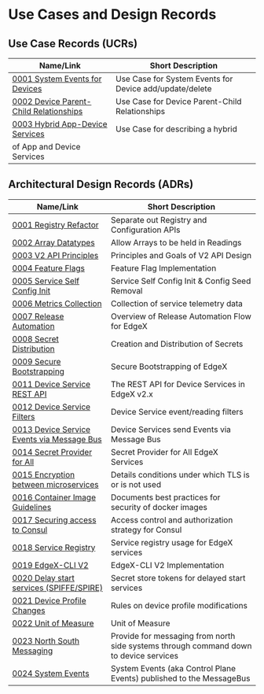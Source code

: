 # Use Cases and Design Records

## Use Case Records (UCRs)
| Name/Link                                                                 | Short Description                                             |
|---------------------------------------------------------------------------|---------------------------------------------------------------|
| [0001 System Events for Devices](./ucr/0001-System-Events-for-Devices.md) | Use Case for System Events for Device add/update/delete |
| [0002 Device Parent-Child Relationships](./ucr/0002-Device-Parent-Child-Relationships.md) | Use Case for Device Parent-Child Relationships |
| [0003 Hybrid App-Device Services](./ucr/0003-Hybrid-App-Device-Services.md) | Use Case for describing a hybrid 
of App and Device Services |
## Architectural Design Records (ADRs)

| Name/Link                                                    | Short Description                                            |
| ------------------------------------------------------------ | ------------------------------------------------------------ |
| [0001 Registry Refactor](./adr/0001-Registy-Refactor.md)     | Separate out Registry and Configuration APIs                 |
| [0002 Array Datatypes](./adr/device-service/0002-Array-Datatypes.md) | Allow Arrays to be held in Readings                          |
| [0003 V2 API Principles](./adr/core/0003-V2-API-Principles.md) | Principles and Goals of V2 API Design                        |
| [0004 Feature Flags](./adr/0004-Feature-Flags.md)            | Feature Flag Implementation                                  |
| [0005 Service Self Config Init](./adr/0005-Service-Self-Config.md) | Service Self Config Init & Config Seed Removal               |
| [0006 Metrics Collection](./adr/0006-Metrics-Collection.md)  | Collection of service telemetry data                         |
| [0007 Release Automation](./adr/devops/0007-Release-Automation.md) | Overview of Release Automation Flow for EdgeX                |
| [0008 Secret Distribution](./adr/security/0008-Secret-Creation-and-Distribution.md) | Creation and Distribution of Secrets                         |
| [0009 Secure Bootstrapping](./adr/security/0009-Secure-Bootstrapping.md) | Secure Bootstrapping of EdgeX                                |
| [0011 Device Service REST API](./adr/device-service/0011-DeviceService-Rest-API.md) | The REST API for Device Services in EdgeX v2.x               |
| [0012 Device Service Filters](./adr/device-service/0012-DeviceService-Filters.md) | Device Service event/reading filters                         |
| [0013 Device Service Events via Message Bus](./adr/013-Device-Service-Events-Message-Bus.md) | Device Services send Events via Message Bus                  |
| [0014 Secret Provider for All](./adr/014-Secret-Provider-For-All.md) | Secret Provider for All EdgeX Services                       |
| [0015 Encryption between microservices](./adr/security/0015-in-cluster-tls.md) | Details conditions under which TLS is or is not used         |
| [0016 Container Image Guidelines](./adr/security/0016-docker-image-guidelines.md) | Documents best practices for security of docker images       |
| [0017 Securing access to Consul](./adr/security/0017-consul-security.md) | Access control and authorization strategy for Consul         |
| [0018 Service Registry](./adr/0018-Service-Registry.md)      | Service registry usage for EdgeX services                    |
| [0019 EdgeX-CLI V2](./adr/core/0019-EdgeX-CLI-V2.md)         | EdgeX-CLI V2 Implementation                                  |
| [0020 Delay start services (SPIFFE/SPIRE)](./adr/security/0020-spiffe.md) | Secret store tokens for delayed start services               |
| [0021 Device Profile Changes](./adr/core/0021-Device-Profile-Changes.md) | Rules on device profile modifications                        |
| [0022 Unit of Measure](./adr/core/0022-UoM.md)               | Unit of Measure                                              |
| [0023 North South Messaging](./adr/0023-North-South-Messaging.md) | Provide for messaging from north side systems through command down to device services |
| [0024 System Events](./adr/0024-system-events.md)            | System Events (aka Control Plane Events) published to the MessageBus |
